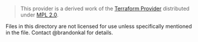 > This provider is a derived work of the [Terraform Provider](https://github.com/terraform-providers/terraform-provider-random)
> distributed under [MPL 2.0](https://www.mozilla.org/en-US/MPL/2.0/).

Files in this directory are not licensed for use unless specifically mentioned in the file.
Contact @brandonkal for details.
